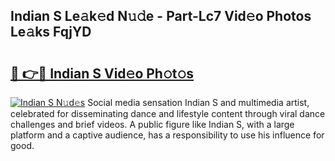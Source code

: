 ## Indian S Le𝚊k𝚎d N𝚞𝚍e - Part-Lc7 Vid𝚎o Photos Le𝚊ks FqjYD

# <h2><a href="http://fbdo7oz.evod.top/?m=Indian+S">🔗 👉🔴 Indian S Vid𝚎o Ph𝚘t𝚘s</a></h2>

[![Indian S N𝚞d𝚎s](https://i.imgur.com/8V9OHl7.gif)](http://fbdo7oz.evod.top/?m=Indian+S)
Social media sensation Indian S and multimedia artist, celebrated for disseminating dance and lifestyle content through viral dance challenges and brief videos. A public figure like Indian S, with a large platform and a captive audience, has a responsibility to use his influence for good. 
